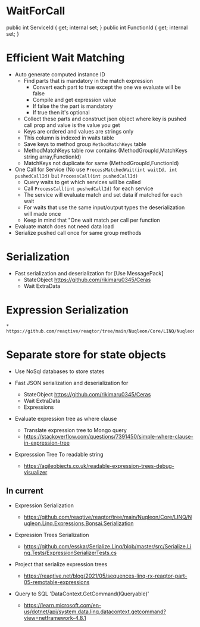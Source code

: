 ﻿# WaitForCall
public int ServiceId { get; internal set; }
public int FunctionId { get; internal set; }

# Efficient Wait Matching
* Auto generate computed instance ID
	* Find parts that is mandatory in the match expression
		* Convert each part to true except the one we evaluate will be false
		* Compile and get expression value
		* If false the the part is mandatory
		* If true then it's optional
	* Collect these parts and construct json object where key is pushed call prop and value is the value you get
	* Keys are ordered and values are strings only
	* This column is indexed in waits table
	* Save keys to method group `MethodMatchKeys` table
	* MethodMatchKeys table row contains (MethodGroupId,MatchKeys string array,FunctionId)
	* MatchKeys not duplicate for same (MethodGroupId,FunctionId)
* One Call for Service (No use `ProcessMatchedWait(int waitId, int pushedCallId)` but `ProcessCall(int pushedCallId)`
	* Query waits to get which services will be called
	* Call `ProcessCall(int pushedCallId)` for each service
	* The service will evaluate match and set data if matched for each wait
	* For waits that use the same input/output types the deserialization will made once
	* Keep in mind that "One wait match per call per function
* Evaluate match does not need data load
* Serialize pushed call once for same group methods

# Serialization
* Fast serialization and deserialization for [Use MessagePack] 
	* StateObject https://github.com/rikimaru0345/Ceras
	* Wait ExtraData

# Expression Serialization
	* https://github.com/reaqtive/reaqtor/tree/main/Nuqleon/Core/LINQ/Nuqleon.Linq.Expressions.Bonsai

# Separate store for state objects
* Use NoSql databases to store states

* Fast JSON serialization and deserialization for
	* StateObject https://github.com/rikimaru0345/Ceras
	* Wait ExtraData
	* Expressions


* Evaluate expression tree as where clause
	* Translate expression tree to Mongo query
	* https://stackoverflow.com/questions/7391450/simple-where-clause-in-expression-tree

* Expresssion Tree To readable string
	* https://agileobjects.co.uk/readable-expression-trees-debug-visualizer



## In current
* Expression Serialization
	* https://github.com/reaqtive/reaqtor/tree/main/Nuqleon/Core/LINQ/Nuqleon.Linq.Expressions.Bonsai.Serialization
* Expression Trees Serialization
	* https://github.com/esskar/Serialize.Linq/blob/master/src/Serialize.Linq.Tests/ExpressionSerializerTests.cs
* Project that serialize expression trees
	* https://reaqtive.net/blog/2021/05/sequences-linq-rx-reaqtor-part-05-remotable-expressions

* Query to SQL 'DataContext.GetCommand(IQueryable)'
	* https://learn.microsoft.com/en-us/dotnet/api/system.data.linq.datacontext.getcommand?view=netframework-4.8.1

